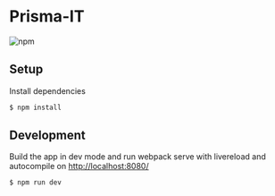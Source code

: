 Prisma-IT
===========
![npm](https://img.shields.io/npm/v/webpack?label=webpack&style=flat-square&logo=webpack)

## Setup
Install dependencies
```sh
$ npm install
```

## Development
Build the app in dev mode and run webpack serve with livereload and autocompile on [http://localhost:8080/](http://localhost:8080/)
```sh
$ npm run dev
```

